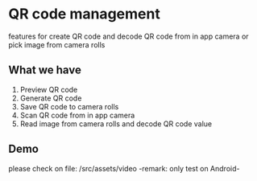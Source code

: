 # QR code management
features for create QR code and decode QR code from in app camera or pick image from camera rolls 
## What we have
1. Preview QR code
2. Generate QR code
3. Save QR code to camera rolls
4. Scan QR code from in app camera
5. Read image from camera rolls and decode QR code value


## Demo
please check on file: /src/assets/video
-remark: only test on Android-
